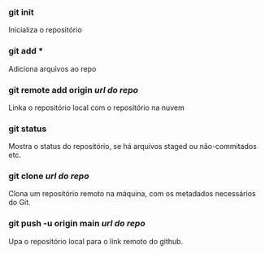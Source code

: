 ### git init
Inicializa o repositório

### git add *
Adiciona arquivos ao repo

### git remote add origin *url do repo*
Linka o repositório local com o repositório na nuvem

### git status
Mostra o status do repositório, se há arquivos staged ou não-commitados etc.

### git clone *url do repo*
Clona um repositório remoto na máquina, com os metadados necessários do Git.

### git push -u origin main *url do repo*
Upa o repositório local para o link remoto do github.
